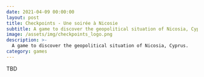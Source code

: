 ```yaml
---
date: 2021-04-09 00:00:00
layout: post
title: Checkpoints - Une soirée à Nicosie
subtitle: A game to discover the geopolitical situation of Nicosia, Cyprus. Developed during Scientific Game Jam 2.
image: /assets/img/checkpoints_logo.png
description: >-
  A game to discover the geopolitical situation of Nicosia, Cyprus.
category: games
---
```


TBD